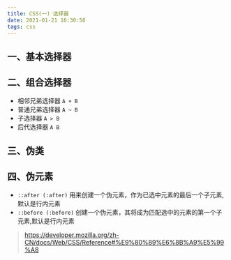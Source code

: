 ```yaml
---
title: CSS(一) 选择器
date: 2021-01-21 16:30:58
tags: css
---
```


## 一、基本选择器

## 二、组合选择器

- 相邻兄弟选择器 `A + B`
- 普通兄弟选择器 `A ~ B`
- 子选择器 `A > B`
- 后代选择器 `A B`

## 三、伪类

## 四、伪元素

- `::after (:after)` 用来创建一个伪元素，作为已选中元素的最后一个子元素,默认是行内元素
- `::before (:before)` 创建一个伪元素，其将成为匹配选中的元素的第一个子元素,默认是行内元素

> https://developer.mozilla.org/zh-CN/docs/Web/CSS/Reference#%E9%80%89%E6%8B%A9%E5%99%A8
